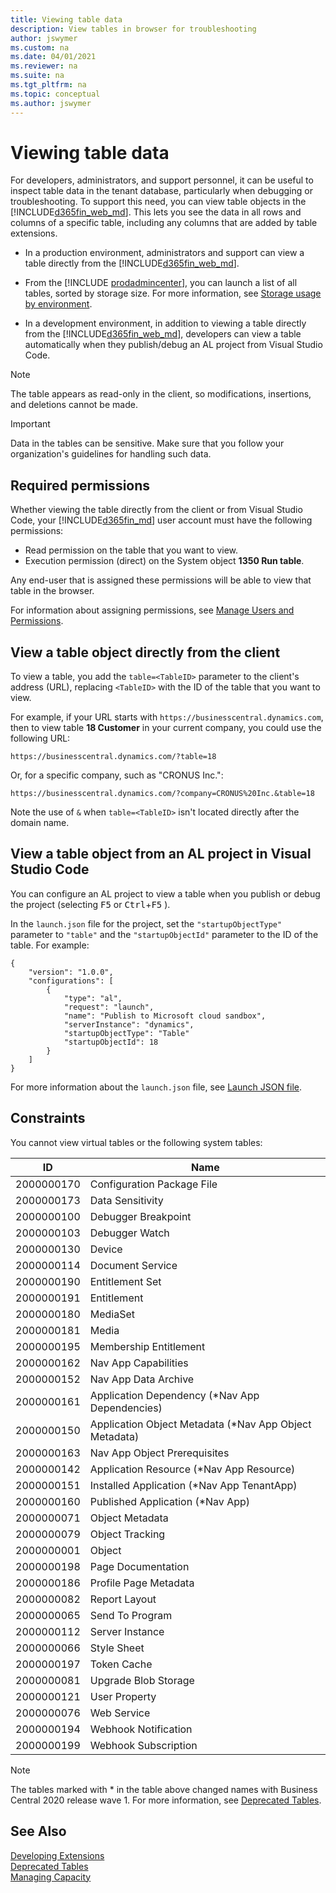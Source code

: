 ```yaml
---
title: Viewing table data
description: View tables in browser for troubleshooting
author: jswymer
ms.custom: na
ms.date: 04/01/2021
ms.reviewer: na
ms.suite: na
ms.tgt_pltfrm: na
ms.topic: conceptual
ms.author: jswymer
---
```


# Viewing table data

For developers, administrators, and support personnel, it can be useful to inspect table data in the tenant database, particularly when debugging or troubleshooting. To support this need, you can view table objects in the [!INCLUDE[d365fin_web_md](includes/d365fin_web_md.md)]. This lets you see the data in all rows and columns of a specific table, including any columns that are added by table extensions.

- In a production environment, administrators and support can view a table directly from the [!INCLUDE[d365fin_web_md](includes/d365fin_web_md.md)].  

- From the [!INCLUDE [prodadmincenter](../developer/includes/prodadmincenter.md)], you can launch a list of all tables, sorted by storage size. For more information, see [Storage usage by environment](../administration/tenant-admin-center-capacity.md#storage-usage-by-environment).  

- In a development environment, in addition to viewing a table directly from the [!INCLUDE[d365fin_web_md](includes/d365fin_web_md.md)], developers can view a table automatically when they publish/debug an AL project from Visual Studio Code.

> [!NOTE]  
> The table appears as read-only in the client, so modifications, insertions, and deletions cannot be made.

> [!IMPORTANT]  
> Data in the tables can be sensitive. Make sure that you follow your organization's guidelines for handling such data.

## Required permissions

Whether viewing the table directly from the client or from Visual Studio Code, your [!INCLUDE[d365fin_md](includes/d365fin_md.md)] user account must have the following permissions:

- Read permission on the table that you want to view.
- Execution permission (direct) on the System object **1350 Run table**.

Any end-user that is assigned these permissions will be able to view that table in the browser.

For information about assigning permissions, see [Manage Users and Permissions](/dynamics365/business-central/ui-how-users-permissions).

## View a table object directly from the client

To view a table, you add the `table=<TableID>` parameter to the client's address (URL), replacing `<TableID>` with the ID of the table that you want to view.

For example, if your URL starts with `https://businesscentral.dynamics.com`, then to view table **18 Customer** in your current company, you could use the following URL:

```
https://businesscentral.dynamics.com/?table=18

```

Or, for a specific company, such as "CRONUS Inc.":

```
https://businesscentral.dynamics.com/?company=CRONUS%20Inc.&table=18

```

Note the use of `&` when `table=<TableID>` isn't located directly after the domain name.

## View a table object from an AL project in Visual Studio Code

You can configure an AL project to view a table when you publish or debug the project (selecting <kbd>F5</kbd> or <kbd>Ctrl</kbd>+<kbd>F5</kbd> ). 

In the `launch.json` file for the project, set the `"startupObjectType"` parameter to `"table"` and the `"startupObjectId"` parameter to the ID of the table. For example:

```AL
{
    "version": "1.0.0",
    "configurations": [
        {
            "type": "al",
            "request": "launch",
            "name": "Publish to Microsoft cloud sandbox",
            "serverInstance": "dynamics",
            "startupObjectType": "Table"
            "startupObjectId": 18
        }
    ]
}
```

For more information about the `launch.json` file, see [Launch JSON file](devenv-json-launch-file.md).

<!--
Users: 
Must have read access to the table 
Must have execute permission on the Run Table System object 
Developers: 
Can only run a table through the web client so they require the same permissions 
Can set StartupObjectId to the ID of the table they want to inspect and StartupObjectType to "Table" and select <kbd>Ctrl</kbd>+<kbd>F5</kbd> from VSCode to open the page. 
 
Append '?AID=FIN&table={YourTableId}'    
 
Limitations: 
By design: Nobody can access Internal tables, independent of permissions 
Known limitation: Viewing and scrolling through large tables has bad performance characteristics. 

-->
## Constraints

You cannot view virtual tables or the following system tables:

|  ID  |  Name  |
|------|--------|
| 2000000170 |Configuration Package File|
| 2000000173 |Data Sensitivity|
| 2000000100 |Debugger Breakpoint|
| 2000000103 |Debugger Watch|
| 2000000130 |Device|
| 2000000114 |Document Service|
| 2000000190 |Entitlement Set|
| 2000000191 |Entitlement|
| 2000000180 |MediaSet|
| 2000000181 |Media|
| 2000000195 |Membership Entitlement|
| 2000000162 |Nav App Capabilities|
| 2000000152 |Nav App Data Archive|
| 2000000161 |Application Dependency (*Nav App Dependencies)|
| 2000000150 |Application Object Metadata (*Nav App Object Metadata)|
| 2000000163 |Nav App Object Prerequisites|
| 2000000142 |Application Resource (*Nav App Resource)|
| 2000000151 |Installed Application (*Nav App TenantApp)|
| 2000000160 |Published Application (*Nav App)|
| 2000000071 |Object Metadata|
| 2000000079 |Object Tracking|
| 2000000001 |Object|
| 2000000198 |Page Documentation|
| 2000000186 |Profile Page Metadata|
| 2000000082 |Report Layout|
| 2000000065 |Send To Program|
| 2000000112 |Server Instance|
| 2000000066 |Style Sheet|
| 2000000197 |Token Cache|
| 2000000081 |Upgrade Blob Storage|
| 2000000121 |User Property|
| 2000000076 |Web Service|
| 2000000194 |Webhook Notification|
| 2000000199 |Webhook Subscription|

> [!NOTE]  
> The tables marked with * in the table above changed names with Business Central 2020 release wave 1. For more information, see [Deprecated Tables](../upgrade/deprecated-tables.md).

## See Also  

[Developing Extensions](devenv-dev-overview.md)  
[Deprecated Tables](../upgrade/deprecated-tables.md)  
[Managing Capacity](../administration/tenant-admin-center-capacity.md)  

